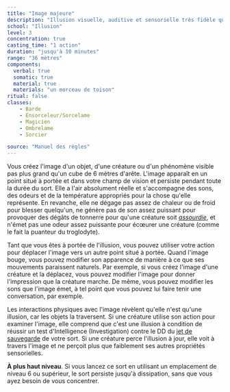 ```yaml
---
title: "Image majeure"
description: "Illusion visuelle, auditive et sensorielle très fidèle qui peut être déplacée."
school: "Illusion"
level: 3
concentration: true
casting_time: "1 action"
duration: "jusqu'à 10 minutes"
range: "36 mètres"
components:
  verbal: true
  somatic: true
  material: true
  materials: "un morceau de toison"
ritual: false
classes:
    - Barde
    - Ensorceleur/Sorcelame
    - Magicien
    - Ombrelame
    - Sorcier

source: "Manuel des règles"
---
```

Vous créez l'image d'un objet, d'une créature ou d'un phénomène visible pas plus grand qu'un cube de 6 mètres d'arête. L'image apparaît en un point situé à portée et dans votre champ de vision et persiste pendant toute la durée du sort. Elle a l'air absolument réelle et s'accompagne des sons, des odeurs et de la température appropriés pour la chose qu'elle représente. En revanche, elle ne dégage pas assez de chaleur ou de froid pour blesser quelqu'un, ne génère pas de son assez puissant pour provoquer des dégâts de tonnerre pour qu'une créature soit [_assourdie_](/gerer-la-sante-du-personnage/#assourdi), et n'émet pas une odeur assez puissante pour écœurer une créature (comme le fait la puanteur du troglodyte).

Tant que vous êtes à portée de l'illusion, vous pouvez utiliser votre action pour déplacer l'image vers un autre point situé à portée. Quand l'image bouge, vous pouvez modifier son apparence de manière à ce que ses mouvements paraissent naturels. Par exemple, si vous créez l'image d'une créature et la déplacez, vous pouvez modifier l'image pour donner l'impression que la créature marche. De même, vous pouvez modifier les sons que l'image émet, à tel point que vous pouvez lui faire tenir une conversation, par exemple.

Les interactions physiques avec l'image révèlent qu'elle n'est qu'une illusion, car les objets la traversent. Si une créature utilise son action pour examiner l'image, elle comprend que c'est une illusion à condition de réussir un test d'Intelligence (Investigation) contre le DD du [jet de sauvegarde](/utiliser-les-caracteristiques/#jets-de-sauvegarde) de votre sort. Si une créature perce l'illusion à jour, elle voit à travers l'image et ne perçoit plus que faiblement ses autres propriétés sensorielles.

**À plus haut niveau**. Si vous lancez ce sort en utilisant un emplacement de niveau 6 ou supérieur, le sort persiste jusqu'à dissipation, sans que vous ayez besoin de vous concentrer.
